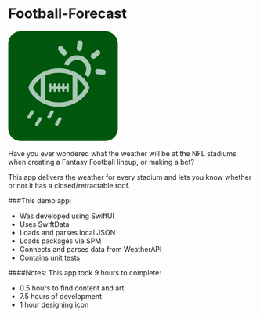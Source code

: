 # Football-Forecast

![App Icon](https://raw.githubusercontent.com/bfallon/Football-Forecast/main/FootballForecastIcon_small.png)

Have you ever wondered what the weather will be at the NFL stadiums when creating a Fantasy Football lineup, or making a bet? 

This app delivers the weather for every stadium and lets you know whether or not it has a closed/retractable roof. 


###This demo app:
- Was developed using SwiftUI
- Uses SwiftData
- Loads and parses local JSON
- Loads packages via SPM
- Connects and parses data from WeatherAPI
- Contains unit tests


####Notes:
This app took 9 hours to complete:
- 0.5 hours to find content and art
- 7.5 hours of development
- 1 hour designing icon
